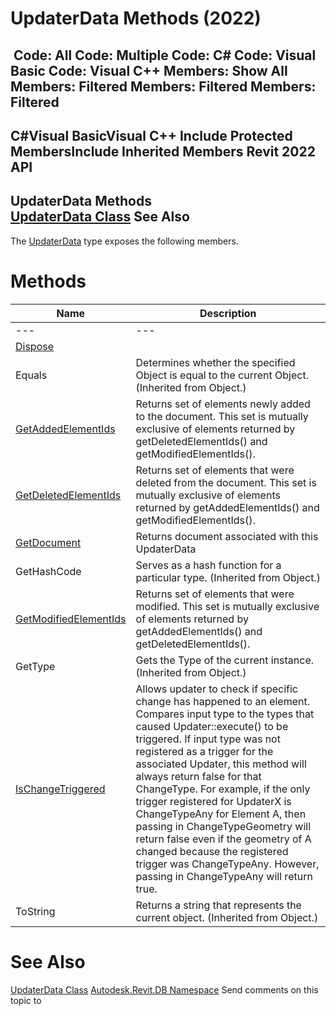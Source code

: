 # UpdaterData Methods (2022)

﻿
 Code: All Code: Multiple Code: C# Code: Visual Basic Code: Visual C++  Members: Show All Members: Filtered Members: Filtered Members: Filtered   
---  
C#Visual BasicVisual C++
Include Protected MembersInclude Inherited Members
Revit 2022 API  
---  
UpdaterData Methods  
[UpdaterData Class](58751d04-6f56-0346-e7ba-f21e61a459be.md "UpdaterData Class") See Also  
---  
The [UpdaterData](58751d04-6f56-0346-e7ba-f21e61a459be.md "UpdaterData Class") type exposes the following members.
# Methods
| Name | Description |
| --- | --- |
| --- | --- | --- |
| [Dispose](6ad46f9b-e128-d03a-c017-d5ed70d4438a.md "Dispose Method") |
| Equals | Determines whether the specified Object is equal to the current Object. (Inherited from Object.) |
| [GetAddedElementIds](b9676f82-ebc4-79f8-160e-4d3c4c1823a2.md "GetAddedElementIds Method") | Returns set of elements newly added to the document. This set is mutually exclusive of elements returned by getDeletedElementIds() and getModifiedElementIds(). |
| [GetDeletedElementIds](d19575f3-a6cb-c532-78a2-2b513378af4a.md "GetDeletedElementIds Method") | Returns set of elements that were deleted from the document. This set is mutually exclusive of elements returned by getAddedElementIds() and getModifiedElementIds(). |
| [GetDocument](cb58fbb1-e923-b2f3-8b74-9aac45ad2d0f.md "GetDocument Method") | Returns document associated with this UpdaterData |
| GetHashCode | Serves as a hash function for a particular type.  (Inherited from Object.) |
| [GetModifiedElementIds](f06a0804-5756-47e7-3dc3-bcc828e5adaf.md "GetModifiedElementIds Method") | Returns set of elements that were modified. This set is mutually exclusive of elements returned by getAddedElementIds() and getDeletedElementIds(). |
| GetType | Gets the Type of the current instance. (Inherited from Object.) |
| [IsChangeTriggered](c5dcda11-ce70-52d3-f415-60dc4c2d88a2.md "IsChangeTriggered Method") | Allows updater to check if specific change has happened to an element. Compares input type to the types that caused Updater::execute() to be triggered. If input type was not registered as a trigger for the associated Updater, this method will always return false for that ChangeType. For example, if the only trigger registered for UpdaterX is ChangeTypeAny for Element A, then passing in ChangeTypeGeometry will return false even if the geometry of A changed because the registered trigger was ChangeTypeAny. However, passing in ChangeTypeAny will return true. |
| ToString | Returns a string that represents the current object. (Inherited from Object.) |

# See Also
[UpdaterData Class](58751d04-6f56-0346-e7ba-f21e61a459be.md "UpdaterData Class")
[Autodesk.Revit.DB Namespace](87546ba7-461b-c646-cbb1-2cb8f5bff8b2.md "Autodesk.Revit.DB Namespace")
Send comments on this topic to 
